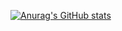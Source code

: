 [![Anurag's GitHub stats](https://github-readme-stats.vercel.app/api?username=Adherentman&show_icons=true&theme=radical)](https://github.com/anuraghazra/github-readme-stats)
